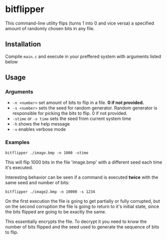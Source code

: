 # bitflipper

This command-line utility flips (turns 1 into 0 and vice versa) a specified amount of randomly chosen bits in any file.

## Installation
Compile `main.c` and execute in your preffered system with arguments listed below

## Usage
### Arguments
- `-n <number>` set amount of bits to flip in a file. **0 if not provided.**
- `-s <number>` sets the seed for random generator. Random generator is responsible for picking the bits to flip. 0 if not provided.
- `-stime` or `-s time` sets the seed from current system time
- `-h` shows the help message
- `-v` enables verbose mode

### Examples
`bitflipper ./image.bmp -n 1000 -stime`

This will flip 1000 bits in the file 'image.bmp' with a different seed each time it's executed.

Interesting behavior can be seen if a command is executed **twice** with the same seed and number of bits:

`bitflipper ./image2.bmp -n 10000 -s 1234`

On the first execution the file is going to get partially or fully corrupted, but on the second corruption the file is going to return to it's initial state, since the bits flipped are going to be exactly the same. 

This essentially encrypts the file. To decrypt it you need to know the number of bits flipped and the seed used to generate the sequence of bits to flip.

